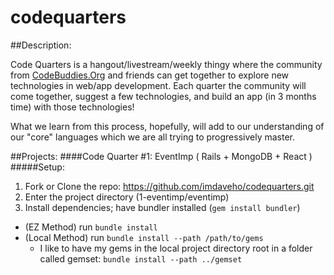 # codequarters

##Description: 

Code Quarters is a hangout/livestream/weekly thingy where the community from [CodeBuddies.Org](http://codebuddies.org) and friends can get together to explore new technologies in web/app development. Each quarter the community will come together, suggest a few technologies, and build an app (in 3 months time) with those technologies!

What we learn from this process, hopefully, will add to our understanding of our "core" languages which we are all trying to progressively master.

##Projects:
####Code Quarter #1: EventImp ( Rails + MongoDB + React )
#####Setup:

1. Fork or Clone the repo: https://github.com/imdaveho/codequarters.git	
2. Enter the project directory (1-eventimp/eventimp)
3. Install dependencies; have bundler installed (```gem install bundler```)
  * (EZ Method) run ```bundle install```
  * (Local Method) run ```bundle install --path /path/to/gems``` 
	- I like to have my gems in the local project directory root in a folder called gemset: ```bundle install --path ../gemset```